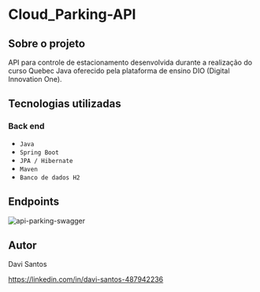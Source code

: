 # Cloud_Parking-API

## Sobre o projeto

API para controle de estacionamento desenvolvida durante a realização do curso Quebec Java oferecido pela plataforma de ensino DIO (Digital Innovation One).

## Tecnologias utilizadas

### Back end

- `Java`
- `Spring Boot`
- `JPA / Hibernate`
- `Maven`
- `Banco de dados H2`

## Endpoints

![api-parking-swagger](https://github.com/DaveScott99/Cloud_Parking-API/assets/101915085/41d02196-2c07-4770-8ba3-de37fc5e9aad)

## Autor

Davi Santos

https://linkedin.com/in/davi-santos-487942236
